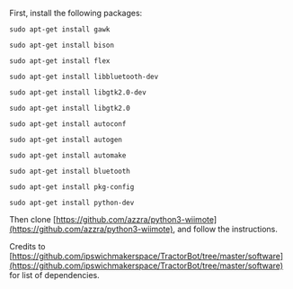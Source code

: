 First, install the following packages:

`sudo apt-get install gawk`

`sudo apt-get install bison`

`sudo apt-get install flex`

`sudo apt-get install libbluetooth-dev`

`sudo apt-get install libgtk2.0-dev`

`sudo apt-get install libgtk2.0`

`sudo apt-get install autoconf`

`sudo apt-get install autogen`

`sudo apt-get install automake`

`sudo apt-get install bluetooth`

`sudo apt-get install pkg-config`

`sudo apt-get install python-dev`

Then clone [https://github.com/azzra/python3-wiimote](https://github.com/azzra/python3-wiimote), and follow the instructions.

Credits to [https://github.com/ipswichmakerspace/TractorBot/tree/master/software](https://github.com/ipswichmakerspace/TractorBot/tree/master/software) for list of dependencies.
